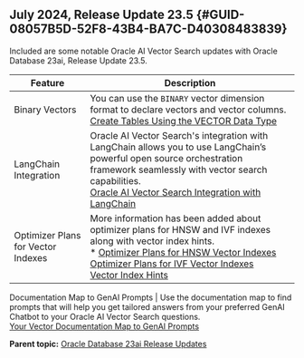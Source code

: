 ## July 2024, Release Update 23.5 {#GUID-08057B5D-52F8-43B4-BA7C-D40308483839}

Included are some notable Oracle AI Vector Search updates with Oracle Database 23ai, Release Update 23.5.

Feature | Description  
---|---  
Binary Vectors |  You can use the `BINARY` vector dimension format to declare vectors and vector columns. <br>[Create Tables Using the VECTOR Data Type](create-tables-using-vector-data-type.md#GUID-E05AC257-CBD6-4B0C-A29F-0116EF02EA3A)  
LangChain Integration |  Oracle AI Vector Search's integration with LangChain allows you to use LangChain’s powerful open source orchestration framework seamlessly with vector search capabilities.<br>[Oracle AI Vector Search Integration with LangChain](oracle-ai-vector-search-integration-langchain.md#GUID-6F5D9515-CF59-4D2E-8854-138DB68D021C)  
Optimizer Plans for Vector Indexes |  More information has been added about optimizer plans for HNSW and IVF indexes along with vector index hints.<br>* [Optimizer Plans for HNSW Vector Indexes](optimizer-plans-hnsw-vector-indexes.md#GUID-7D6B60D4-5A0C-4E9F-963E-81E244F2847A)<br>[Optimizer Plans for IVF Vector Indexes](optimizer-plans-ivf-vector-indexes.md#GUID-D3DF07F9-F75C-4BD8-937E-94DD1072BED3)<br>[Vector Index Hints](vector-index-hints.md#GUID-11D70C9F-13C0-433E-A946-C754E8B36417)  
  
Documentation Map to GenAI Prompts |  Use the documentation map to find prompts that will help you get tailored answers from your preferred GenAI Chatbot to your Oracle AI Vector Search questions.<br>[Your Vector Documentation Map to GenAI Prompts](your-vector-documentation-map-genai-prompts.md#GUID-18B021A7-47B3-425E-86A2-F18AD4092751)  
  
**Parent topic:** [Oracle Database 23ai Release Updates](oracle-database-23ai-release-updates.md)

